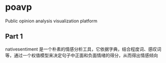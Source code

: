 # poavp
Public opinion analysis visualization platform

## Part 1
nativesentiment 是一个朴素的情感分析工具，它依据字典，结合程度词、感叹词等，通过一个权值模型来决定句子中正面和负面情绪的得分，从而得出情感倾向
